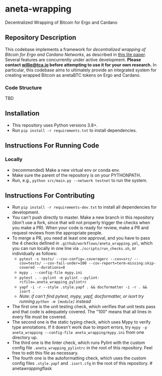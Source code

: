 # aneta-wrapping
Decentralized Wrapping of Bitcoin for Ergo and Cardano

## Repository Description

This codebase implements a framework for *decentralized wrapping of Bitcoin for Ergo and Cardano Networks*, as described in [this lite paper](https://medium.com/@anetaBTC/anetabtc-litepaper-v1-0-171f29b3276a). Several features are concurrently under active development. **Please contact <willie@tca.io> before attempting to use it for your own research.** In particular, this codebase aims to ultimately provide an integrated system for creating wrapped Bitcoin as anetaBTC tokens on Ergo and Cardano. 

### Code Structure

TBD

## Installation
* This repository uses Python versions 3.8+.
* Run `pip install -r requirements.txt` to install dependencies.

## Instructions For Running Code

### Locally
* (recommended) Make a new virtual env or conda env.
* Make sure the parent of the repository is on your PYTHONPATH.
* Run, e.g., `python src/main.py --network testnet` to run the system.

## Instructions For Contributing
* Run `pip install -r requirements-dev.txt` to install all dependencies for development.
* You can't push directly to master. Make a new branch in this repository (don't use a fork, since that will not properly trigger the checks when you make a PR). When your code is ready for review, make a PR and request reviews from the appropriate people.
* To merge a PR, you need at least one approval, and you have to pass the 4 checks defined in `.github/workflows/aneta_wrapping.yml`, which you can run locally in one line via `./scripts/run_checks.sh`, or individually as follows:
    * `pytest -s tests/ --cov-config=.coveragerc --cov=src/ --cov=tests/ --cov-fail-under=100 --cov-report=term-missing:skip-covered --durations=0`
    * `mypy . --config-file mypy.ini`
    * `pytest . --pylint -m pylint --pylint-rcfile=.aneta_wrapping_pylintrc`
    * `yapf -i -r --style .style.yapf . && docformatter -i -r . && isort .`
    * *Note: if can't find pytest, mypy, yapf, docformatter, or isort try running `python -m [module]` instead*
* The first one is the unit testing check, which verifies that unit tests pass and that code is adequately covered. The "100" means that all lines in every file must be covered.
* The second one is the static typing check, which uses Mypy to verify type annotations. If it doesn't work due to import errors, try `mypy -p aneta_wrapping --config-file aneta_wrapping/mypy.ini` from one directory up.
* The third one is the linter check, which runs Pylint with the custom config file `.aneta_wrapping_pylintrc` in the root of this repository. Feel free to edit this file as necessary.
* The fourth one is the autoformatting check, which uses the custom config files `.style.yapf` and `.isort.cfg` in the root of this repository.
#   a n e t a _ w r a p p i n g _ f l a s k  
 
